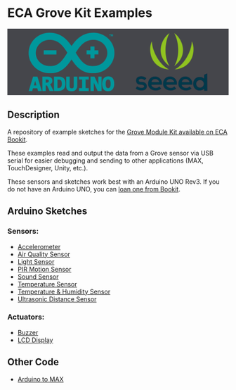 # ECA Grove Kit Examples

![](/images/ArduinoGrove.png)

## Description

A repository of example sketches for the [Grove Module Kit available on ECA Bookit](https://bookit.eca.ed.ac.uk/av/wizard/resourcedetail.aspx?id=5255).

These examples read and output the data from a Grove sensor via USB serial for easier debugging and sending to other applications (MAX, TouchDesigner, Unity, etc.).

These sensors and sketches work best with an Arduino UNO Rev3. If you do not have an Arduino UNO, you can [loan one from Bookit](https://bookit.eca.ed.ac.uk/av/wizard/resourcedetail.aspx?id=10148).

## Arduino Sketches

### Sensors:

- [Accelerometer](/examples/Grove_Accelerometer_Serial.ino)
- [Air Quality Sensor](/examples/Grove_AirQuality_Serial.ino)
- [Light Sensor](/examples/Grove_Light_Serial.ino)
- [PIR Motion Sensor](/examples/Grove_PIR_Serial.ino)
- [Sound Sensor](/examples/Grove_Sound_Serial.ino)
- [Temperature Sensor](/examples/Grove_Temperature_Serial.ino)
- [Temperature & Humidity Sensor](/examples/Grove_DHT_Serial.ino)
- [Ultrasonic Distance Sensor](/examples/Grove_Distance_Serial.ino)

### Actuators:

- [Buzzer](https://wiki.seeedstudio.com/Grove-Buzzer/)
- [LCD Display](https://wiki.seeedstudio.com/Grove-16x2_LCD_Series/)

## Other Code

- [Arduino to MAX](/other-code/ArduinoToMax.maxpat)
